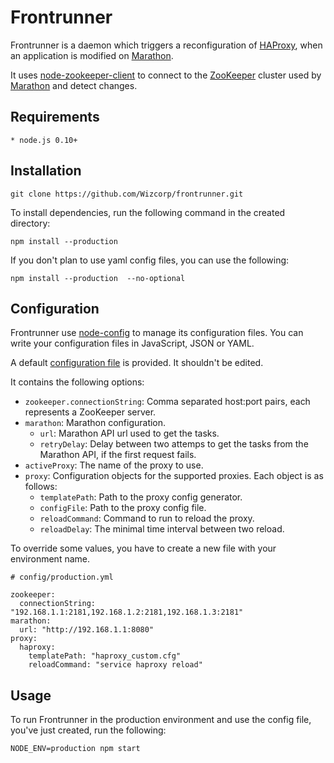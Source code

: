 # Frontrunner

Frontrunner is a daemon which triggers a reconfiguration of [HAProxy](http://haproxy.1wt.eu/),
when an application is modified on [Marathon](https://github.com/mesosphere/marathon).

It uses [node-zookeeper-client](https://github.com/alexguan/node-zookeeper-client)
to connect to the [ZooKeeper](http://zookeeper.apache.org/) cluster
used by [Marathon](https://github.com/mesosphere/marathon) and detect changes.

## Requirements

    * node.js 0.10+

## Installation

    git clone https://github.com/Wizcorp/frontrunner.git

To install dependencies, run the following command in the created directory:

    npm install --production

If you don't plan to use yaml config files, you can use the following:

    npm install --production  --no-optional

## Configuration

Frontrunner use [node-config](https://github.com/lorenwest/node-config) to manage its configuration files.
You can write your configuration files in JavaScript, JSON or YAML.

A default [configuration file](config/default.json) is provided.
It shouldn't be edited.

It contains the following options:
* `zookeeper.connectionString`: Comma separated host:port pairs,
each represents a ZooKeeper server.
* `marathon`: Marathon configuration.
    * `url`: Marathon API url used to get the tasks.
    * `retryDelay`: Delay between two attemps to get the tasks from the Marathon API,
      if the first request fails.
* `activeProxy`: The name of the proxy to use.
* `proxy`: Configuration objects for the supported proxies.
    Each object is as follows:
    * `templatePath`: Path to the proxy config generator.
    * `configFile`: Path to the proxy config file.
    * `reloadCommand`: Command to run to reload the proxy.
    * `reloadDelay`: The minimal time interval between two reload.

To override some values, you have to create a new file with your environment name.

    # config/production.yml

    zookeeper:
      connectionString: "192.168.1.1:2181,192.168.1.2:2181,192.168.1.3:2181"
    marathon:
      url: "http://192.168.1.1:8080"
    proxy:
      haproxy:
        templatePath: "haproxy_custom.cfg"
        reloadCommand: "service haproxy reload"


## Usage

To run Frontrunner in the production environment and use the config file, you've just created, run the following:

    NODE_ENV=production npm start
